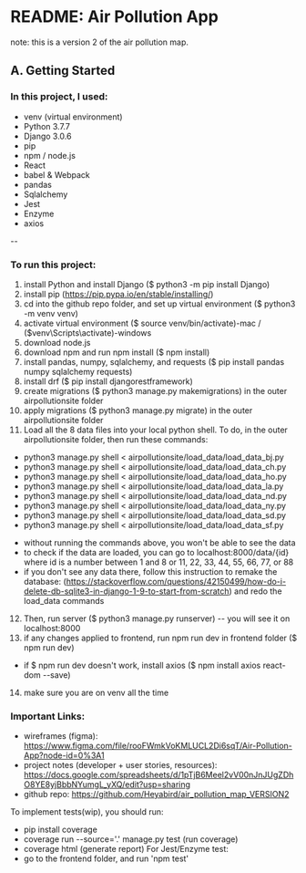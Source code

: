 # README: Air Pollution App

note: this is a version 2 of the air pollution map.

## A. Getting Started
### In this project, I used:
* venv (virtual environment)
* Python 3.7.7
* Django 3.0.6
* pip
* npm / node.js
* React
* babel & Webpack
* pandas
* Sqlalchemy
* Jest
* Enzyme
* axios

-- 
### To run this project:
1. install Python and install Django ($ python3 -m pip install Django)
2. install pip (https://pip.pypa.io/en/stable/installing/)
3. cd into the github repo folder, and set up virtual environment ($ python3 -m venv venv)
4. activate virtual environment ($ source venv/bin/activate)-mac / ($venv\Scripts\activate)-windows
5. download node.js
6. download npm and run npm install ($ npm install)
7. install pandas, numpy, sqlalchemy, and requests ($ pip install pandas numpy sqlalchemy requests)
8. install drf ($ pip install djangorestframework)
9. create migrations ($ python3 manage.py makemigrations) in the outer airpollutionsite folder
10. apply migrations ($ python3 manage.py migrate) in the outer airpollutionsite folder
11. Load all the 8 data files into your local python shell. To do, in the outer airpollutionsite folder, then run these commands:
* python3 manage.py shell < airpollutionsite/load_data/load_data_bj.py
* python3 manage.py shell < airpollutionsite/load_data/load_data_ch.py
* python3 manage.py shell < airpollutionsite/load_data/load_data_ho.py
* python3 manage.py shell < airpollutionsite/load_data/load_data_la.py
* python3 manage.py shell < airpollutionsite/load_data/load_data_nd.py
* python3 manage.py shell < airpollutionsite/load_data/load_data_ny.py
* python3 manage.py shell < airpollutionsite/load_data/load_data_sd.py
* python3 manage.py shell < airpollutionsite/load_data/load_data_sf.py
- without running the commands above, you won't be able to see the data
- to check if the data are loaded, you can go to localhost:8000/data/{id} where id is a number between 1 and 8 or 11, 22, 33, 44, 55, 66, 77, or 88
- if you don't see any data there, follow this instruction to remake the database: (https://stackoverflow.com/questions/42150499/how-do-i-delete-db-sqlite3-in-django-1-9-to-start-from-scratch) and redo the load_data commands
12. Then, run server ($ python3 manage.py runserver) -- you will see it on localhost:8000
13. if any changes applied to frontend, run npm run dev in frontend folder ($ npm run dev)
* if $ npm run dev doesn't work, install axios ($ npm install axios react-dom --save)
14. make sure you are on venv all the time



### Important Links: 
* wireframes (figma): https://www.figma.com/file/rooFWmkVoKMLUCL2Di6sqT/Air-Pollution-App?node-id=0%3A1
* project notes (developer + user stories, resources): https://docs.google.com/spreadsheets/d/1pTjB6Meel2vV00nJnJUgZDhO8YE8yjBbbNYumgL_yXQ/edit?usp=sharing
* github repo: https://github.com/Heyabird/air_pollution_map_VERSION2



To implement tests(wip), you should run:
* pip install coverage
* coverage run --source='.' manage.py test (run coverage)
* coverage html (generate report)
For Jest/Enzyme test:
* go to the frontend folder, and run 'npm test'




